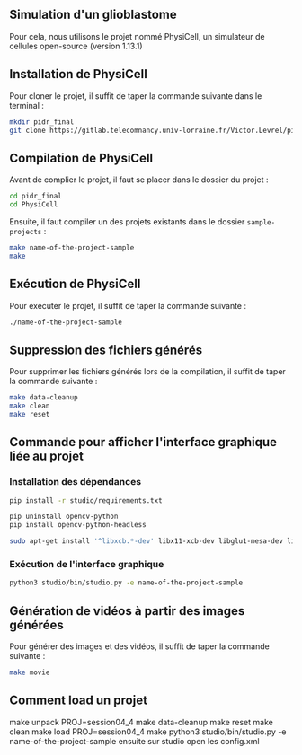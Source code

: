 ## Simulation d'un glioblastome

Pour cela, nous utilisons le projet nommé PhysiCell, un simulateur de cellules open-source (version 1.13.1)

## Installation de PhysiCell
Pour cloner le projet, il suffit de taper la commande suivante dans le terminal :
```bash
mkdir pidr_final
git clone https://gitlab.telecomnancy.univ-lorraine.fr/Victor.Levrel/pidr_final.git
```

## Compilation de PhysiCell
Avant de complier le projet, il faut se placer dans le dossier du projet :
```bash
cd pidr_final 
cd PhysiCell
```

Ensuite, il faut compiler un des projets existants dans le dossier `sample-projects` :
```bash
make name-of-the-project-sample
make
```

## Exécution de PhysiCell
Pour exécuter le projet, il suffit de taper la commande suivante :
```bash
./name-of-the-project-sample
```

## Suppression des fichiers générés
Pour supprimer les fichiers générés lors de la compilation, il suffit de taper la commande suivante :
```bash
make data-cleanup
make clean
make reset
```

## Commande pour afficher l'interface graphique liée au projet 
### Installation des dépendances
```bash
pip install -r studio/requirements.txt

pip uninstall opencv-python
pip install opencv-python-headless

sudo apt-get install '^libxcb.*-dev' libx11-xcb-dev libglu1-mesa-dev libxrender-dev libxi-dev libxkbcommon-dev libxkbcommon-x11-dev
```

### Exécution de l'interface graphique
```bash
python3 studio/bin/studio.py -e name-of-the-project-sample
```

## Génération de vidéos à partir des images générées 
Pour générer des images et des vidéos, il suffit de taper la commande suivante :
```bash
make movie 
```

## Comment load un projet

make unpack PROJ=session04_4
make data-cleanup
make reset
make clean
make load PROJ=session04_4
make
python3 studio/bin/studio.py -e name-of-the-project-sample
ensuite sur studio open les config.xml
